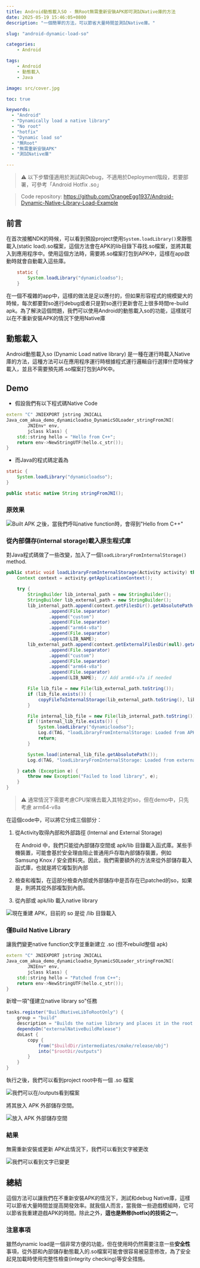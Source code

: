 ```yaml
---
title: Android動態載入SO - 無Root無需重新安裝APK即可測試Native庫的方法 
date: 2025-05-19 15:46:05+0800
description: "一個簡單的方法，可以節省大量時間並測試Native庫。"

slug: "android-dynamic-load-so"

categories: 
    - Android

tags:
    - Android
    - 動態載入
    - Java

image: src/cover.jpg

toc: true

keywords: 
  - "Android"
  - "Dynamically load a native library"
  - "No root"
  - "hotfix"
  - "Dynamic load so"
  - "無Root"
  - "無需重新安裝APK"
  - "測試Native庫"

---
```


> ⚠️ 以下步驟僅適用於測試與Debug，不適用於Deployment階段，若要部署，可參考「Android Hotfix .so」

> Code repository: https://github.com/OrangeEgg1937/Android-Dynamic-Native-Library-Load-Example

## 前言

在首次接觸NDK的時候，可以看到預設project使用`System.loadLibrary()`來靜態載入(static load).so檔案，這個方法會在APK的lib目錄下尋找.so檔案，並將其載入到應用程序中。使用這個方法時，需要將.so檔案打包到APK中，這樣在app啟動時就會自動載入這些庫。

```java
    static {
        System.loadLibrary("dynamicloadso");
    }
```

在一個不複雜的app中，這樣的做法是足以應付的，但如果形容程式的規模變大的時候，每次都要對so進行debug或者只是對so進行更新會花上很多時間re-build apk。為了解決這個問題，我們可以使用Android的動態載入so的功能，這樣就可以在不重新安裝APK的情況下使用Native庫

## 動態載入

Android動態載入so (Dynamic Load native library) 是一種在運行時載入Native庫的方法，這種方法可以在應用程序運行時根據程式運行邏輯自行選擇什麼時候才載入，並且不需要預先將.so檔案打包到APK中。

## Demo

- 假設我們有以下程式碼Native Code
```C++
extern "C" JNIEXPORT jstring JNICALL
Java_com_akua_demo_dynamicloadso_DynamicSOLoader_stringFromJNI(
        JNIEnv* env,
        jclass klass) {
    std::string hello = "Hello from C++";
    return env->NewStringUTF(hello.c_str());
}
```

- 而Java的程式碼定義為

```java
static {
    System.loadLibrary("dynamicloadso");
}

public static native String stringFromJNI();
```

### 原效果
  
![Built APK 之後，當我們呼叫native function時，會得到"Hello from C++"](src/orig.png "Original")

### 從內部儲存(internal storage)載入原生程式庫

對Java程式碼做了一些改變，加入了一個`loadLibraryFromInternalStorage()` method.

```java
public static void loadLibraryFromInternalStorage(Activity activity) throws Exception {
    Context context = activity.getApplicationContext();

    try {
        StringBuilder lib_internal_path = new StringBuilder();
        StringBuilder lib_external_path = new StringBuilder();
        lib_internal_path.append(context.getFilesDir().getAbsolutePath())
                .append(File.separator)
                .append("custom")
                .append(File.separator)
                .append("arm64-v8a")
                .append(File.separator)
                .append(LIB_NAME);
        lib_external_path.append(context.getExternalFilesDir(null).getAbsolutePath())
                .append(File.separator)
                .append("custom")
                .append(File.separator)
                .append("arm64-v8a")
                .append(File.separator)
                .append(LIB_NAME);  // Add arm64-v7a if needed

        File lib_file = new File(lib_external_path.toString());
        if (lib_file.exists()) {
            copyFileToInternalStorage(lib_external_path.toString(), lib_internal_path.toString());
        }

        File internal_lib_file = new File(lib_internal_path.toString());
        if (!internal_lib_file.exists()) {
            System.loadLibrary("dynamicloadso");
            Log.d(TAG, "loadLibraryFromInternalStorage: Loaded from APK");
            return;
        }

        System.load(internal_lib_file.getAbsolutePath());
        Log.d(TAG, "loadLibraryFromInternalStorage: Loaded from external storage");

    } catch (Exception e) {
        throw new Exception("Failed to load library", e);
    }
}
```

> ⚠️ 通常情況下需要考慮CPU架構去載入其特定的so，但在demo中，只先考慮 arm64-v8a 

在這個code中，可以將它分成三個部分：

1. 從Activity取得內部和外部路徑 (Internal and External Storage)
   
   在 Android 中，我們只能從內部儲存空間或 apk/lib 目錄載入函式庫。某些手機裝置，可能會基於安全理由阻止普通用戶存取內部儲存裝置，例如 Samsung Knox / 安全資料夾。因此，我們需要額外的方法來從外部儲存載入函式庫，也就是將它複製到內部

2. 檢查和複製，在這部分檢查內部或外部儲存中是否存在已patched的so，如果是，則將其從外部複製到內部。

3. 從內部或 apk/lib 載入native library

![現在重建 APK，目前的 so 是從 /lib 目錄載入](src/loaded_from_apk.png "loaded from APK")

### 僅Build Native Library

讓我們變更native function文字並重新建立 .so (但不rebuild整個 apk)

```C++
extern "C" JNIEXPORT jstring JNICALL
Java_com_akua_demo_dynamicloadso_DynamicSOLoader_stringFromJNI(
        JNIEnv* env,
        jclass klass) {
    std::string hello = "Patched from C++";
    return env->NewStringUTF(hello.c_str());
}
```

新增一項"僅建立native library so"任務

```gradle
tasks.register("BuildNativeLibToRootOnly") {
    group = "build"
    description = "Builds the native library and places it in the root directory."
    dependsOn("externalNativeBuildRelease")
    doLast {
        copy {
            from("$buildDir/intermediates/cmake/release/obj")
            into("$rootDir/outputs")
        }
    }
}
```

執行之後，我們可以看到project root中有一個 .so 檔案

![我們可以在/outputs看到檔案](src/build_so.png "built so")

將其放入 APK 外部儲存空間。

![放入 APK 外部儲存空間](src/move_so_to_external_storage.png "Put into App external folder")

### 結果

無需重新安裝或更新 APK此情況下，我們可以看到文字被更改

![我們可以看到文字已變更](src/final_result.png "Put into App external folder")

## 總結

這個方法可以讓我們在不重新安裝APK的情況下，測試和debug Native庫，這樣可以節省大量時間並提高開發效率。就我個人而言，當我做一些遊戲模組時，它可以節省我重建遊戲APK的時間。除此之外，**這也是熱修(hotfix)的技術之一**。

### 注意事項

雖然dynamic load是一個非常方便的功能，但在使用時仍然需要注意一些**安全性**事項，從外部和內部儲存動態載入的.so檔案可能會很容易被惡意修改，為了安全起見加載時使用完整性檢查(integrity checking)等安全措施。
